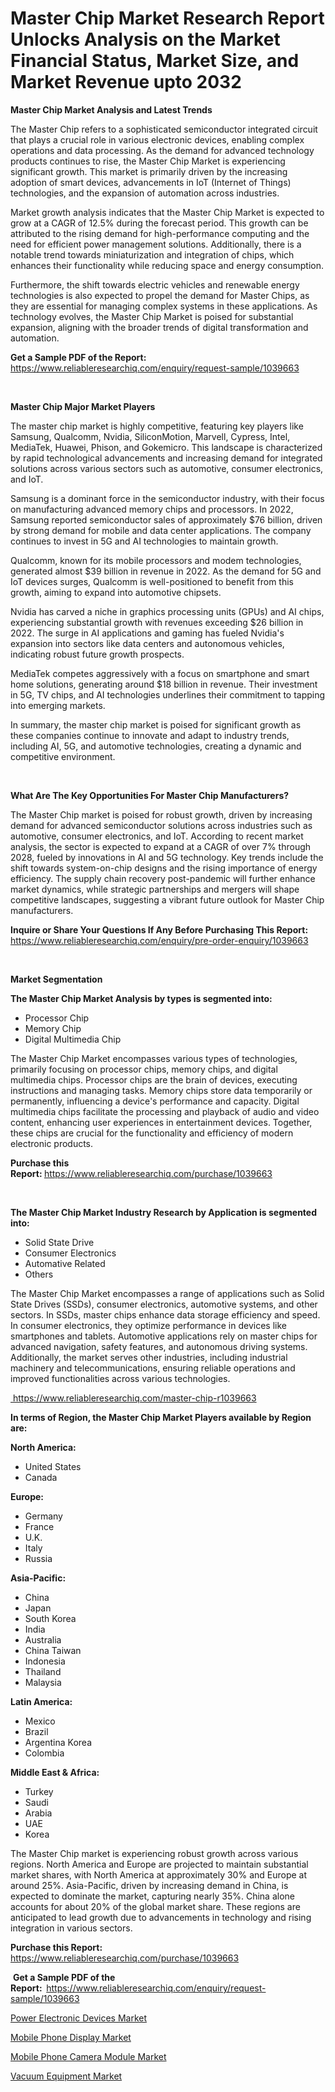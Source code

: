 <p><h1>Master Chip Market Research Report Unlocks Analysis on the Market Financial Status, Market Size, and Market Revenue upto 2032</h1></p><p><strong>Master Chip Market Analysis and Latest Trends</strong></p>
<p><p>The Master Chip refers to a sophisticated semiconductor integrated circuit that plays a crucial role in various electronic devices, enabling complex operations and data processing. As the demand for advanced technology products continues to rise, the Master Chip Market is experiencing significant growth. This market is primarily driven by the increasing adoption of smart devices, advancements in IoT (Internet of Things) technologies, and the expansion of automation across industries.</p><p>Market growth analysis indicates that the Master Chip Market is expected to grow at a CAGR of 12.5% during the forecast period. This growth can be attributed to the rising demand for high-performance computing and the need for efficient power management solutions. Additionally, there is a notable trend towards miniaturization and integration of chips, which enhances their functionality while reducing space and energy consumption.</p><p>Furthermore, the shift towards electric vehicles and renewable energy technologies is also expected to propel the demand for Master Chips, as they are essential for managing complex systems in these applications. As technology evolves, the Master Chip Market is poised for substantial expansion, aligning with the broader trends of digital transformation and automation.</p></p>
<p><strong>Get a Sample PDF of the Report:&nbsp;</strong> <a href="https://www.reliableresearchiq.com/enquiry/request-sample/1039663?utm_campaign=904&utm_medium=2&utm_source=Github&utm_content=ia&utm_term=11022025&utm_id=master-chip">https://www.reliableresearchiq.com/enquiry/request-sample/1039663</a></p>
<p>&nbsp;</p>
<p><strong>Master Chip Major Market Players</strong></p>
<p><p>The master chip market is highly competitive, featuring key players like Samsung, Qualcomm, Nvidia, SiliconMotion, Marvell, Cypress, Intel, MediaTek, Huawei, Phison, and Gokemicro. This landscape is characterized by rapid technological advancements and increasing demand for integrated solutions across various sectors such as automotive, consumer electronics, and IoT.</p><p>Samsung is a dominant force in the semiconductor industry, with their focus on manufacturing advanced memory chips and processors. In 2022, Samsung reported semiconductor sales of approximately $76 billion, driven by strong demand for mobile and data center applications. The company continues to invest in 5G and AI technologies to maintain growth.</p><p>Qualcomm, known for its mobile processors and modem technologies, generated almost $39 billion in revenue in 2022. As the demand for 5G and IoT devices surges, Qualcomm is well-positioned to benefit from this growth, aiming to expand into automotive chipsets.</p><p>Nvidia has carved a niche in graphics processing units (GPUs) and AI chips, experiencing substantial growth with revenues exceeding $26 billion in 2022. The surge in AI applications and gaming has fueled Nvidia's expansion into sectors like data centers and autonomous vehicles, indicating robust future growth prospects.</p><p>MediaTek competes aggressively with a focus on smartphone and smart home solutions, generating around $18 billion in revenue. Their investment in 5G, TV chips, and AI technologies underlines their commitment to tapping into emerging markets.</p><p>In summary, the master chip market is poised for significant growth as these companies continue to innovate and adapt to industry trends, including AI, 5G, and automotive technologies, creating a dynamic and competitive environment.</p></p>
<p>&nbsp;</p>
<p><strong>What Are The Key Opportunities For Master Chip Manufacturers?</strong></p>
<p><p>The Master Chip market is poised for robust growth, driven by increasing demand for advanced semiconductor solutions across industries such as automotive, consumer electronics, and IoT. According to recent market analysis, the sector is expected to expand at a CAGR of over 7% through 2028, fueled by innovations in AI and 5G technology. Key trends include the shift towards system-on-chip designs and the rising importance of energy efficiency. The supply chain recovery post-pandemic will further enhance market dynamics, while strategic partnerships and mergers will shape competitive landscapes, suggesting a vibrant future outlook for Master Chip manufacturers.</p></p>
<p><strong>Inquire or Share Your Questions If Any Before Purchasing This Report:</strong> <a href="https://www.reliableresearchiq.com/enquiry/pre-order-enquiry/1039663?utm_campaign=904&utm_medium=2&utm_source=Github&utm_content=ia&utm_term=11022025&utm_id=master-chip">https://www.reliableresearchiq.com/enquiry/pre-order-enquiry/1039663</a></p>
<p>&nbsp;</p>
<p><strong>Market Segmentation</strong></p>
<p><strong>The Master Chip Market Analysis by types is segmented into:</strong></p>
<p><ul><li>Processor Chip</li><li>Memory Chip</li><li>Digital Multimedia Chip</li></ul></p>
<p><p>The Master Chip Market encompasses various types of technologies, primarily focusing on processor chips, memory chips, and digital multimedia chips. Processor chips are the brain of devices, executing instructions and managing tasks. Memory chips store data temporarily or permanently, influencing a device's performance and capacity. Digital multimedia chips facilitate the processing and playback of audio and video content, enhancing user experiences in entertainment devices. Together, these chips are crucial for the functionality and efficiency of modern electronic products.</p></p>
<p><strong>Purchase this Report:&nbsp;</strong><a href="https://www.reliableresearchiq.com/purchase/1039663?utm_campaign=904&utm_medium=2&utm_source=Github&utm_content=ia&utm_term=11022025&utm_id=master-chip">https://www.reliableresearchiq.com/purchase/1039663</a></p>
<p>&nbsp;</p>
<p><strong>The Master Chip Market Industry Research by Application is segmented into:</strong></p>
<p><ul><li>Solid State Drive</li><li>Consumer Electronics</li><li>Automative Related</li><li>Others</li></ul></p>
<p><p>The Master Chip Market encompasses a range of applications such as Solid State Drives (SSDs), consumer electronics, automotive systems, and other sectors. In SSDs, master chips enhance data storage efficiency and speed. In consumer electronics, they optimize performance in devices like smartphones and tablets. Automotive applications rely on master chips for advanced navigation, safety features, and autonomous driving systems. Additionally, the market serves other industries, including industrial machinery and telecommunications, ensuring reliable operations and improved functionalities across various technologies.</p></p>
<p><a href="https://www.reliableresearchiq.com/master-chip-r1039663?utm_campaign=904&utm_medium=2&utm_source=Github&utm_content=ia&utm_term=11022025&utm_id=master-chip">&nbsp;https://www.reliableresearchiq.com/master-chip-r1039663</a></p>
<p><strong>In terms of Region, the Master Chip Market Players available by Region are:</strong></p>
<p>
    <p> <strong> North America: </strong>
        <ul>
            <li>United States</li>
            <li>Canada</li>
        </ul>
        </p> 
    <p> <strong> Europe: </strong>
        <ul>
            <li>Germany</li>
            <li>France</li>
            <li>U.K.</li>
            <li>Italy</li>
            <li>Russia</li>
        </ul>
        </p> 
    <p> <strong> Asia-Pacific: </strong>
        <ul>
            <li>China</li>
            <li>Japan</li>
            <li>South Korea</li>
            <li>India</li>
            <li>Australia</li>
            <li>China Taiwan</li>
            <li>Indonesia</li>
            <li>Thailand</li>
            <li>Malaysia</li>
        </ul>
        </p> 
    <p> <strong> Latin America: </strong>
        <ul>
            <li>Mexico</li>
            <li>Brazil</li>
            <li>Argentina Korea</li>
            <li>Colombia</li>
        </ul>
        </p> 
    <p> <strong> Middle East & Africa: </strong>
        <ul>
            <li>Turkey</li>
            <li>Saudi</li>
            <li>Arabia</li>
            <li>UAE</li>
            <li>Korea</li>
        </ul>
    </p>
    </p>
<p><p>The Master Chip market is experiencing robust growth across various regions. North America and Europe are projected to maintain substantial market shares, with North America at approximately 30% and Europe at around 25%. Asia-Pacific, driven by increasing demand in China, is expected to dominate the market, capturing nearly 35%. China alone accounts for about 20% of the global market share. These regions are anticipated to lead growth due to advancements in technology and rising integration in various sectors.</p></p>
<p><strong>Purchase this Report: </strong><a href="https://www.reliableresearchiq.com/purchase/1039663?utm_campaign=904&utm_medium=2&utm_source=Github&utm_content=ia&utm_term=11022025&utm_id=master-chip">https://www.reliableresearchiq.com/purchase/1039663</a></p>
<p>&nbsp;<strong>Get a Sample PDF of the Report:&nbsp;&nbsp;</strong><a href="https://www.reliableresearchiq.com/enquiry/request-sample/1039663?utm_campaign=904&utm_medium=2&utm_source=Github&utm_content=ia&utm_term=11022025&utm_id=master-chip">https://www.reliableresearchiq.com/enquiry/request-sample/1039663</a></p>
<p><strong></strong></p>
<p><p><a href="https://github.com/seibttullyjh/Market-Research-Report-List-1/blob/main/power-electronic-devices-market.md?utm_campaign=904&utm_medium=2&utm_source=Github&utm_content=ia&utm_term=11022025&utm_id=master-chip">Power Electronic Devices Market</a></p><p><a href="https://github.com/deltadobink2/Market-Research-Report-List-1/blob/main/mobile-phone-display-market.md?utm_campaign=904&utm_medium=2&utm_source=Github&utm_content=ia&utm_term=11022025&utm_id=master-chip">Mobile Phone Display Market</a></p><p><a href="https://github.com/qazalakanle/Market-Research-Report-List-1/blob/main/mobile-phone-camera-module-market.md?utm_campaign=904&utm_medium=2&utm_source=Github&utm_content=ia&utm_term=11022025&utm_id=master-chip">Mobile Phone Camera Module Market</a></p><p><a href="https://github.com/storcweithzg/Market-Research-Report-List-1/blob/main/vacuum-equipment-market.md?utm_campaign=904&utm_medium=2&utm_source=Github&utm_content=ia&utm_term=11022025&utm_id=master-chip">Vacuum Equipment Market</a></p></p>